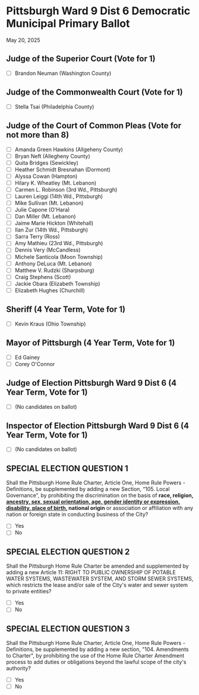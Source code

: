 # Pittsburgh Ward 9 Dist 6 Democratic Municipal Primary Ballot
May 20, 2025

## Judge of the Superior Court (Vote for 1)
- [ ] Brandon Neuman (Washington County)

## Judge of the Commonwealth Court (Vote for 1)
- [ ] Stella Tsai (Philadelphia County)

## Judge of the Court of Common Pleas (Vote for not more than 8)
- [ ] Amanda Green Hawkins (Allgeheny County)
- [ ] Bryan Neft (Allegheny County)
- [ ] Quita Bridges (Sewickley)
- [ ] Heather Schmidt Bresnahan (Dormont)
- [ ] Alyssa Cowan (Hampton)
- [ ] Hilary K. Wheatley (Mt. Lebanon)
- [ ] Carmen L. Robinson (3rd Wd., Pittsburgh)
- [ ] Lauren Leiggi (14th Wd., Pittsburgh)
- [ ] Mike Sullivan (Mt. Lebanon)
- [ ] Julie Capone (O'Hara)
- [ ] Dan Miller (Mt. Lebanon)
- [ ] Jaime Marie Hickton (Whitehall)
- [ ] Ilan Zur (14th Wd., Pittsburgh)
- [ ] Sarra Terry (Ross)
- [ ] Amy Mathieu (23rd Wd., Pittsburgh)
- [ ] Dennis Very (McCandless)
- [ ] Michele Santicola (Moon Township)
- [ ] Anthony DeLuca (Mt. Lebanon)
- [ ] Matthew V. Rudzki (Sharpsburg)
- [ ] Craig Stephens (Scott)
- [ ] Jackie Obara (Elizabeth Township)
- [ ] Elizabeth Hughes (Churchill)

## Sheriff (4 Year Term, Vote for 1)
- [ ] Kevin Kraus (Ohio Township)

## Mayor of Pittsburgh (4 Year Term, Vote for 1)
- [ ] Ed Gainey
- [ ] Corey O'Connor

## Judge of Election Pittsburgh Ward 9 Dist 6 (4 Year Term, Vote for 1)
- [ ] (No candidates on ballot)

## Inspector of Election Pittsburgh Ward 9 Dist 6 (4 Year Term, Vote for 1)
- [ ] (No candidates on ballot)

## SPECIAL ELECTION QUESTION 1
Shall the Pittsburgh Home Rule Charter, Article One, Home Rule Powers - Definitions, be supplemented by adding a new Section, “105. Local Governance”, by prohibiting the discrimination on the basis of **race, religion, <u>ancestry, sex, sexual orientation, age, gender identity or expression, disability, place of birth,</u> national origin** or association or affiliation with any nation or foreign state in conducting business of the City?
- [ ] Yes
- [ ] No

## SPECIAL ELECTION QUESTION 2
Shall the Pittsburgh Home Rule Charter be amended and supplemented by adding a new Article 11: RIGHT TO PUBLIC OWNERSHIP OF POTABLE WATER SYSTEMS, WASTEWATER SYSTEM, AND STORM SEWER SYSTEMS, which restricts the lease and/or sale of the City's water and sewer system to private entities?
- [ ] Yes
- [ ] No

## SPECIAL ELECTION QUESTION 3
Shall the Pittsburgh Home Rule Charter, Article One, Home Rule Powers - Definitions, be supplemented by adding a new section, "104. Amendments to Charter", by prohibiting the use of the Home Rule Charter Amendment process to add duties or obligations beyond the lawful scope of the city's authority?
- [ ] Yes
- [ ] No